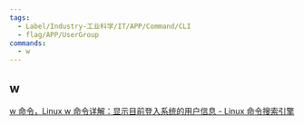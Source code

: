 ```yaml
---
tags:
  - Label/Industry-工业科学/IT/APP/Command/CLI
  - flag/APP/UserGroup
commands:
  - w
---
```


## w

[w 命令，Linux w 命令详解：显示目前登入系统的用户信息 - Linux 命令搜索引擎](https://wangchujiang.com/linux-command/c/w.html)
